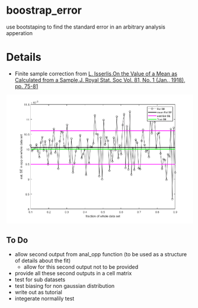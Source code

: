 # boostrap_error
use bootstaping to find the standard error in an arbitrary analysis apperation

# Details
- Finite sample correction from [L. Isserlis,On the Value of a Mean as Calculated from a Sample,J. Royal Stat. Soc
Vol. 81, No. 1 (Jan., 1918), pp. 75-81](http://doi.org/10.2307/2340569)

![fig1](/fig1.png)

## To Do
- allow second output from anal_opp function (to be used as a structure of details about the fit)
  - allow for this second output not to be provided
- provide all these second outputs in a cell matrix
- test for sub datasets
- test biasing for non gaussian distribution
- write out as tutorial
- integerate normalily test
